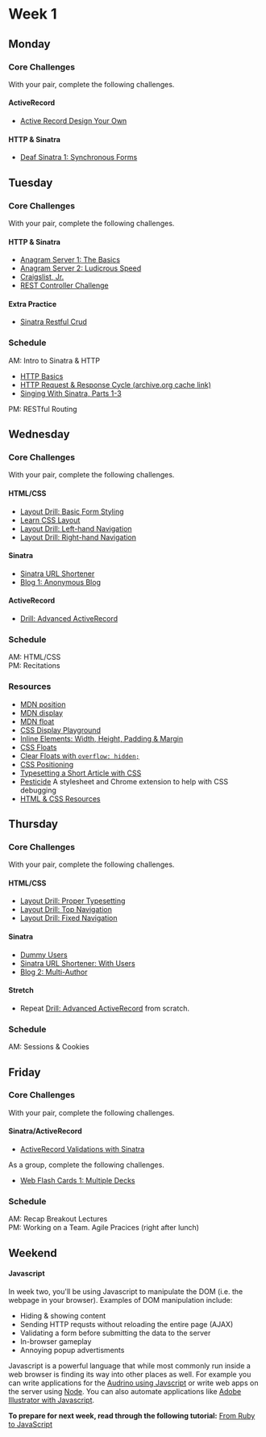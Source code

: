 # Week 1

## Monday

### Core Challenges
With your pair, complete the following challenges.

#### ActiveRecord
- [Active Record Design Your Own](../../../activerecord-design-your-own-challenge)

#### HTTP & Sinatra
- [Deaf Sinatra 1: Synchronous Forms](../../../deaf-sinatra-1-synchronous-forms-challenge)

## Tuesday

### Core Challenges
With your pair, complete the following challenges.

#### HTTP & Sinatra
- [Anagram Server 1: The Basics](../../../anagram-server-1-the-basics-challenge)
- [Anagram Server 2: Ludicrous Speed](../../../anagram-server-2-ludicrous-speed-challenge)
- [Craigslist, Jr.](../../../craigslist-jr-challenge)
- [REST Controller Challenge](../../../rest-controller-challenge)

#### Extra Practice
- [Sinatra Restful Crud](../../../ph2-p1-sinatra-restful-crud-challenge)

### Schedule
AM: Intro to Sinatra & HTTP
- [HTTP Basics](http://www3.ntu.edu.sg/home/ehchua/programming/webprogramming/http_basics.html)
- [HTTP Request & Response Cycle (archive.org cache link)](https://web.archive.org/web/20130705214517/http://devhub.fm/http-requestresponse-basics)
- [Singing With Sinatra, Parts 1-3](http://net.tutsplus.com/tutorials/ruby/singing-with-sinatra/)

PM: RESTful Routing


## Wednesday

### Core Challenges
With your pair, complete the following challenges.

#### HTML/CSS
- [Layout Drill: Basic Form Styling](../../../layout-drill-basic-form-styling-challenge)
- [Learn CSS Layout](http://learnlayout.com)
- [Layout Drill: Left-hand Navigation](../../../layout-drill-left-hand-navigation-challenge)
- [Layout Drill: Right-hand Navigation](../../../layout-drill-right-hand-navigation-challenge)

#### Sinatra
- [Sinatra URL Shortener](../../../sinatra-url-shortener-challenge)
- [Blog 1: Anonymous Blog](../../../blog-1-anonymous-blog-challenge)

#### ActiveRecord
- [Drill: Advanced ActiveRecord](../../../advanced-ar-dril)


### Schedule
AM: HTML/CSS  
PM: Recitations


### Resources

- [MDN position](https://developer.mozilla.org/en-US/docs/Web/CSS/position)
- [MDN display](https://developer.mozilla.org/en-US/docs/Web/CSS/display)
- [MDN float](https://developer.mozilla.org/en-US/docs/Web/CSS/float)
- [CSS Display Playground](http://quirksmode.org/css/css2/display.html#link9)
- [Inline Elements: Width, Height, Padding & Margin](http://www.maxdesign.com.au/articles/inline/)
- [CSS Floats](http://alistapart.com/article/css-floats-101)
- [Clear Floats with `overflow: hidden;`](http://colinaarts.com/articles/the-magic-of-overflow-hidden/)
- [CSS Positioning](http://alistapart.com/article/css-positioning-101)
- [Typesetting a Short Article with CSS](https://medium.com/designed-thought/99033116fe92)
- [Pesticide](http://pesticide.io/) A stylesheet and Chrome extension to help with CSS debugging
- [HTML & CSS Resources](https://gist.github.com/jenmyers/a6bb9ea6233c6c5a9edb)



## Thursday

### Core Challenges
With your pair, complete the following challenges.

#### HTML/CSS
- [Layout Drill: Proper Typesetting](../../../layout-drill-proper-typesetting-challenge)
- [Layout Drill: Top Navigation](../../../layout-drill-top-navigation-challenge)
- [Layout Drill: Fixed Navigation](../../../layout-drill-fixed-navigation-challenge)

#### Sinatra
- [Dummy Users](../../../dummy-users-challenge)
- [Sinatra URL Shortener: With Users](../../../sinatra-url-shortener-with-users-challenge)
- [Blog 2: Multi-Author](../../../blog-2-multi-author-challenge)

#### Stretch
- Repeat [Drill: Advanced ActiveRecord](../../../advanced-ar-dril) from scratch.

### Schedule
AM: Sessions & Cookies  

## Friday

### Core Challenges

With your pair, complete the following challenges.

#### Sinatra/ActiveRecord
- [ActiveRecord Validations with Sinatra](../../../ph2-p5-active-record-and-sinatra-propagating-validations-challenge)

As a group, complete the following challenges.
- [Web Flash Cards 1: Multiple Decks](../../../web-flash-cards-1-multiple-decks-challenge)

### Schedule
AM: Recap Breakout Lectures  
PM: Working on a Team. Agile Pracices (right after lunch)

## Weekend

#### Javascript
In week two, you'll be using Javascript to manipulate the DOM (i.e. the webpage in your browser). Examples of DOM manipulation include:

* Hiding & showing content
* Sending HTTP requsts without reloading the entire page (AJAX)
* Validating a form before submitting the data to the server
* In-browser gameplay
* Annoying popup advertisments

Javascript is a powerful language that while most commonly run inside a web browser is finding its way into other places as well. For example you can write applications for the [Audrino using Javscript](https://github.com/rwaldron/johnny-five) or write web apps on the server using [Node](http://nodejs.org/). You can also automate applications like [Adobe Illustrator with Javascript](http://www.adobe.com/devnet/illustrator/scripting.html).

**To prepare for next week, read through the following tutorial:** [From Ruby to JavaScript](../../../javascript-from-ruby-challenge)

